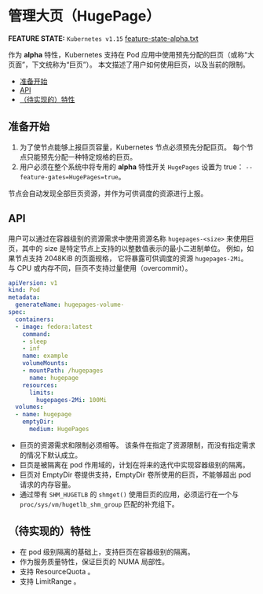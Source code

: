 # 管理大页（HugePage）

**FEATURE STATE:** `Kubernetes v1.15` [feature-state-alpha.txt](https://kubernetes.io/zh/docs/tasks/manage-hugepages/scheduling-hugepages/#)

作为 **alpha** 特性，Kubernetes 支持在 Pod 应用中使用预先分配的巨页（或称“大页面”，下文统称为“巨页”）。 本文描述了用户如何使用巨页，以及当前的限制。

-   [准备开始](https://kubernetes.io/zh/docs/tasks/manage-hugepages/scheduling-hugepages/#%e5%87%86%e5%a4%87%e5%bc%80%e5%a7%8b)
-   [API](https://kubernetes.io/zh/docs/tasks/manage-hugepages/scheduling-hugepages/#api)
-   [（待实现的）特性](https://kubernetes.io/zh/docs/tasks/manage-hugepages/scheduling-hugepages/#%e5%be%85%e5%ae%9e%e7%8e%b0%e7%9a%84-%e7%89%b9%e6%80%a7)

## 准备开始

1.  为了使节点能够上报巨页容量，Kubernetes 节点必须预先分配巨页。 每个节点只能预先分配一种特定规格的巨页。
2.  用户必须在整个系统中将专用的 **alpha** 特性开关 `HugePages` 设置为 true： `--feature-gates=HugePages=true`。

节点会自动发现全部巨页资源，并作为可供调度的资源进行上报。

## API

用户可以通过在容器级别的资源需求中使用资源名称 `hugepages-<size>` 来使用巨页，其中的 size 是特定节点上支持的以整数值表示的最小二进制单位。 例如，如果节点支持 2048KiB 的页面规格， 它将暴露可供调度的资源 `hugepages-2Mi`。 与 CPU 或内存不同，巨页不支持过量使用（overcommit）。

```yaml
apiVersion: v1
kind: Pod
metadata:
  generateName: hugepages-volume-
spec:
  containers:
  - image: fedora:latest
    command:
    - sleep
    - inf
    name: example
    volumeMounts:
    - mountPath: /hugepages
      name: hugepage
    resources:
      limits:
        hugepages-2Mi: 100Mi
  volumes:
  - name: hugepage
    emptyDir:
      medium: HugePages
```

-   巨页的资源需求和限制必须相等。 该条件在指定了资源限制，而没有指定需求的情况下默认成立。
-   巨页是被隔离在 pod 作用域的，计划在将来的迭代中实现容器级别的隔离。
-   巨页对 EmptyDir 卷提供支持，EmptyDir 卷所使用的巨页，不能够超出 pod 请求的内存容量。
-   通过带有 `SHM_HUGETLB` 的 `shmget()` 使用巨页的应用，必须运行在一个与 `proc/sys/vm/hugetlb_shm_group` 匹配的补充组下。

## （待实现的）特性

-   在 pod 级别隔离的基础上，支持巨页在容器级别的隔离。
-   作为服务质量特性，保证巨页的 NUMA 局部性。
-   支持 ResourceQuota 。
-   支持 LimitRange 。